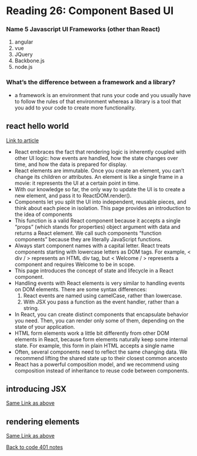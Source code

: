 # Reading 26: Component Based UI

### Name 5 Javascript UI Frameworks (other than React)

1. angular
1. vue
1. JQuery
1. Backbone.js
1. node.js

### What’s the difference between a framework and a library?

- a framework is an environment that runs your code and you usually have to follow the rules of that environment whereas a library is a tool that you add to your code to create more functionality.

## react hello world

[Link to article](https://reactjs.org/docs/hello-world.html)

- React embraces the fact that rendering logic is inherently coupled with other UI logic: how events are handled, how the state changes over time, and how the data is prepared for display.
- React elements are immutable. Once you create an element, you can’t change its children or attributes. An element is like a single frame in a movie: it represents the UI at a certain point in time.
- With our knowledge so far, the only way to update the UI is to create a new element, and pass it to ReactDOM.render().
- Components let you split the UI into independent, reusable pieces, and think about each piece in isolation. This page provides an introduction to the idea of components
- This function is a valid React component because it accepts a single “props” (which stands for properties) object argument with data and returns a React element. We call such components “function components” because they are literally JavaScript functions.
- Always start component names with a capital letter. React treats components starting with lowercase letters as DOM tags. For example, < div / > represents an HTML div tag, but < Welcome / > represents a component and requires Welcome to be in scope.
- This page introduces the concept of state and lifecycle in a React component.
- Handling events with React elements is very similar to handling events on DOM elements. There are some syntax differences:
  1. React events are named using camelCase, rather than lowercase.
  1. With JSX you pass a function as the event handler, rather than a string.
- In React, you can create distinct components that encapsulate behavior you need. Then, you can render only some of them, depending on the state of your application.
- HTML form elements work a little bit differently from other DOM elements in React, because form elements naturally keep some internal state. For example, this form in plain HTML accepts a single name
- Often, several components need to reflect the same changing data. We recommend lifting the shared state up to their closest common ancesto
- React has a powerful composition model, and we recommend using composition instead of inheritance to reuse code between components.

## introducing JSX

[Same Link as above](https://reactjs.org/docs/introducing-jsx.html)

## rendering elements

[Same Link as above](https://reactjs.org/docs/introducing-jsx.html)

[Back to code 401 notes](../401-Javascript.md)